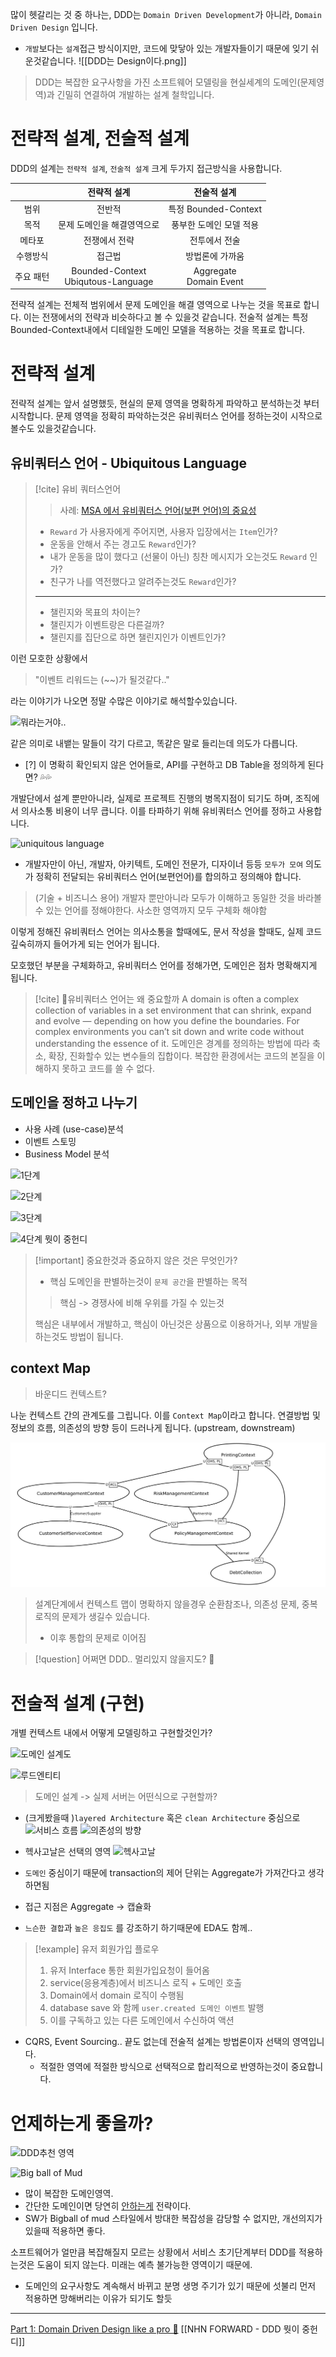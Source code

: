 많이 헷갈리는 것 중 하나는, DDD는 `Domain Driven Development`가 아니라, `Domain Driven Design` 입니다.
- `개발`보다는 `설계`접근 방식이지만, 코드에 맞닿아 있는 개발자들이기 때문에 잊기 쉬운것같습니다.
![[DDD는 Design이다.png]]

> DDD는 복잡한 요구사항을 가진 소프트웨어 모델링을
> 현실세계의 도메인(문제영역)과 긴밀히 연결하여 개발하는 설계 철학입니다.

# 전략적 설계, 전술적 설계

DDD의 설계는 `전략적 설계`, `전술적 설계` 크게 두가지 접근방식을 사용합니다.

|       |                전략적 설계                 |          전술적 설계           |
| :---: | :-----------------------------------: | :-----------------------: |
|  범위   |                  전반적                  |    특정 Bounded-Context     |
|  목적   |            문제 도메인을 해결영역으로             |       풍부한 도메인 모델 적용       |
|  메타포  |                전쟁에서 전략                |          전투에서 전술          |
| 수행방식  |                  접근법                  |         방법론에 가까움          |
| 주요 패턴 | Bounded-Context<br>Ubiqutous-Language | Aggregate<br>Domain Event |

전략적 설계는 전체적 범위에서 문제 도메인을 해결 영역으로 나누는 것을 목표로 합니다. 이는 전쟁에서의 전략과 비슷하다고 볼 수 있을것 같습니다.
전술적 설계는 특정 Bounded-Context내에서 디테일한 도메인 모델을 적용하는 것을 목표로 합니다.

# 전략적 설계

전략적 설계는 앞서 설명했듯, 현실의 문제 영역을 명확하게 파악하고 분석하는것 부터 시작합니다.
문제 영역을 정확히 파악하는것은 유비쿼터스 언어를 정하는것이 시작으로 볼수도 있을것같습니다.

## 유비쿼터스 언어 - Ubiquitous Language

> [!cite] 유비 쿼터스언어
> >사례: [MSA 에서 유비쿼터스 언어(보편 언어)의 중요성](https://medium.com/dtevangelist/msa-%EC%97%90%EC%84%9C-%EC%9C%A0%EB%B9%84%EC%BF%BC%ED%84%B0%EC%8A%A4-%EC%96%B8%EC%96%B4-%EB%B3%B4%ED%8E%B8-%EC%96%B8%EC%96%B4-%EC%9D%98-%EC%A4%91%EC%9A%94%EC%84%B1-ca22b96aaeea)
>
>- `Reward` 가 사용자에게 주어지면, 사용자 입장에서는 `Item`인가?
>- 운동을 안해서 주는 경고도 `Reward`인가?
>- 내가 운동을 많이 했다고 (선물이 아닌) 칭찬 메시지가 오는것도 `Reward` 인가?
>- 친구가 나를 역전했다고 알려주는것도 `Reward`인가?
>---
>- 챌린지와 목표의 차이는?
>- 챌린지가 이벤트랑은 다른걸까?
>-  챌린지를 집단으로 하면 챌린지인가 이벤트인가?

이런 모호한 상황에서

> "이벤트 리워드는 (\~~)가 될것같다.."

라는 이야기가 나오면 정말 수많은 이야기로 해석할수있습니다.


![뭐라는거야..](https://blog.tekaris.com/wp-content/uploads/2019/03/image-507x321.png)


같은 의미로 내뱉는 말들이 각기 다르고, 똑같은 말로 들리는데 의도가 다릅니다.
- [?] 이 명확히 확인되지 않은 언어들로, API를 구현하고 DB Table을 정의하게 된다면? 💦💦

개발단에서 설계 뿐만아니라, 실제로 프로젝트 진행의 병목지점이 되기도 하며, 조직에서 의사소통 비용이 너무 큽니다.
이를 타파하기 위해 유비쿼터스 언어를 정하고 사용합니다.

![uniquitous language](https://miro.medium.com/v2/resize:fit:877/1*EyEEkDaoezAVHhEobyTFgw.png)

- 개발자만이 아닌, 개발자, 아키텍트, 도메인 전문가, 디자이너 등등 `모두가 모여` 의도가 정확히 전달되는 유비쿼터스 언어(보편언어)를 합의하고 정의해야 합니다.

> (기술 + 비즈니스 용어)
> 개발자 뿐만아니라 모두가 이해하고 동일한 것을 바라볼 수 있는 언어를 정해야한다.
> 사소한 영역까지 모두 구체화 해야함

이렇게 정해진 유비쿼터스 언어는 의사소통을 할때에도, 문서 작성을 할때도, 실제 코드 깊숙히까지 들어가게 되는 언어가 됩니다.

모호했던 부분을 구체화하고, 유비쿼터스 언어를 정해가면, 도메인은 점차 명확해지게 됩니다.

> [!cite] 유비쿼터스 언어는 왜 중요할까
> A domain is often a complex collection of variables in a set environment that can shrink, expand and evolve — depending on how you define the boundaries. For complex environments you can’t sit down and write code without understanding the essence of it.
> 도메인은 경계를 정의하는 방법에 따라 축소, 확장, 진화할수 있는 변수들의 집합이다. 복잡한 환경에서는 코드의 본질을 이해하지 못하고 코드를 쓸 수 없다.


## 도메인을 정하고 나누기

- 사용 사례 (use-case)분석
- 이벤트 스토밍
- Business Model 분석


![1단계](https://miro.medium.com/v2/resize:fit:1400/format:webp/1*zXa4hw1MA20GCNIBMt7GoQ.jpeg)

![2단계](https://miro.medium.com/v2/resize:fit:1400/format:webp/1*2vLXUDIhwuB6SLIp5WZlNw.jpeg)

![3단계](https://miro.medium.com/v2/resize:fit:1400/format:webp/1*mhot7hJTOCY61cPw9mvpKA.jpeg)

![4단계 뭣이 중헌디](https://miro.medium.com/v2/resize:fit:1400/format:webp/1*DqrdQqyJFdk_fbgG4v7t4A.jpeg)

>[!important] 중요한것과 중요하지 않은 것은 무엇인가?
>- 핵심 도메인을 판별하는것이 `문제 공간`을 판별하는 목적
>> 핵심 -> 경쟁사에 비해 우위를 가질 수 있는것
>
>핵심은 내부에서 개발하고, 핵심이 아닌것은 상품으로 이용하거나, 외부 개발을 하는것도 방법이 됩니다.

## context Map

> 바운디드 컨텍스트?

나눈 컨텍스트 간의 관계도를 그립니다. 이를 `Context Map`이라고 합니다.
연결방법 및 정보의 흐름, 의존성의 방향 등이 드러나게 됩니다. (upstream, downstream)

![context-map](https://raw.githubusercontent.com/ContextMapper/context-map-generator/master/examples/context-map-example-1.png)

> 설계단계에서 컨텍스트 맵이 명확하지 않을경우 순환참조나, 의존성 문제, 중복 로직의 문제가 생길수 있습니다.
> - 이후 통합의 문제로 이어짐


> [!question] 어쩌면 DDD.. 멀리있지 않을지도? 🤔

# 전술적 설계 (구현)

개별 컨텍스트 내에서 어떻게 모델링하고 구현할것인가?

![도메인 설계도](https://user-images.githubusercontent.com/42582516/150660566-f6ed55db-7b57-408e-b624-ddf3c87d9552.png)

![루드엔티티](https://blog.kakaocdn.net/dn/9HiGG/btrN28J9KSt/dh1RMRsVjnnYNGztxZEF5K/img.png)

> 도메인 설계 -> 실제 서버는 어떤식으로 구현할까?

- (크게봤을때 )`layered Architecture` 혹은 `clean Architecture` 중심으로
![서비스 흐름](https://velog.velcdn.com/images/pjh1011409/post/7251ffdf-498f-4ec5-b200-c1c834be6c64/image.png)
![의존성의 방향](https://miro.medium.com/v2/resize:fit:1400/0*v2EisG6QUMmr7e4G)


- 헥사고날은 선택의 영역
![헥사고날](https://img1.daumcdn.net/thumb/R1280x0/?scode=mtistory2&fname=https%3A%2F%2Fblog.kakaocdn.net%2Fdn%2FbSBinD%2FbtrlZuAWOpH%2FmnhzGhWJR7ijQmFXK7au8K%2Fimg.png)

- `도메인` 중심이기 때문에 transaction의 제어 단위는 Aggregate가 가져간다고 생각하면됨
- 접근 지점은 Aggregate -> 캡슐화
- `느슨한 결합`과 `높은 응집도` 를 강조하기 하기때문에 EDA도 함께.. 

>[!example] 유저 회원가입 플로우
>1. 유저 Interface 통한 회원가입요청이 들어옴
>2. service(응용계층)에서 비즈니스 로직 + 도메인 호출
>3. Domain에서 domain 로직이 수행됨
>4. database save 와 함께 `user.created 도메인 이벤트` 발행
>5. 이를 구독하고 있는 다른 도메인에서 수신하여 액션


- CQRS, Event Sourcing.. 끝도 없는데 전술적 설계는 방법론이자 선택의 영역입니다.
	- 적절한 영역에 적절한 방식으로 선택적으로 합리적으로 반영하는것이 중요합니다.
# 언제하는게 좋을까?

![DDD추천 영역](https://miro.medium.com/v2/resize:fit:1400/format:webp/1*7hfGxerrsQbpL7Oa15JfbQ.jpeg)

 ![Big ball of Mud](https://miro.medium.com/v2/resize:fit:1200/0*EWjybLwJbxllHPFo)

 - 많이 복잡한 도메인영역.
 - 간단한 도메인이면 당연히 <u>안하는게</u> 전략이다.
 -  SW가 Bigball of mud 스타일에서 방대한 복잡성을 감당할 수 없지만, 개선의지가 있을때 적용하면 좋다.

소프트웨어가 얼만큼 복잡해질지 모르는 상황에서 서비스 초기단계부터 DDD를 적용하는것은 도움이 되지 않는다. 미래는 예측 불가능한 영역이기 때문에.
- 도메인의 요구사항도 계속해서 바뀌고 분명 생명 주기가 있기 때문에 섯불리 먼저 적용하면 망해버리는 이유가 되기도 할듯



---
[Part 1: Domain Driven Design like a pro 🏅](https://medium.com/raa-labs/part-1-domain-driven-design-like-a-pro-f9e78d081f10) 
[[NHN FORWARD - DDD 뭣이 중헌디]]
